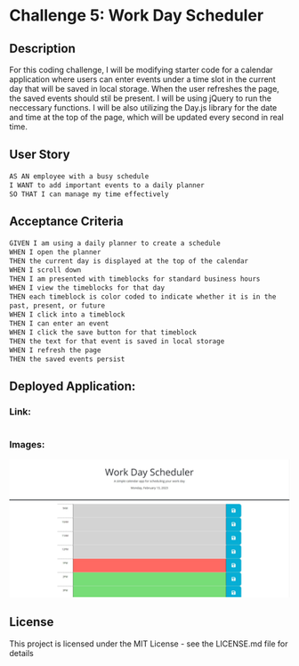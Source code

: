 # Challenge 5: Work Day Scheduler

## Description

For this coding challenge, I will be modifying starter code for a calendar application where users can enter events under a time slot in the current day that will be saved in local storage. When the user refreshes the page, the saved events should stil be present. I will be using jQuery to run the neccessary functions. I will be also utilizing the Day.js library for the date and time at the top of the page, which will be updated every second in real time.

## User Story

```
AS AN employee with a busy schedule
I WANT to add important events to a daily planner
SO THAT I can manage my time effectively
```

## Acceptance Criteria

```
GIVEN I am using a daily planner to create a schedule
WHEN I open the planner
THEN the current day is displayed at the top of the calendar
WHEN I scroll down
THEN I am presented with timeblocks for standard business hours
WHEN I view the timeblocks for that day
THEN each timeblock is color coded to indicate whether it is in the past, present, or future
WHEN I click into a timeblock
THEN I can enter an event
WHEN I click the save button for that timeblock
THEN the text for that event is saved in local storage
WHEN I refresh the page
THEN the saved events persist
```

## Deployed Application:
### Link:
```

```
### Images:
![deployed-app](./Develop/assets/images/deployed-app.jpg)

## License

This project is licensed under the MIT License - see the LICENSE.md file for details
